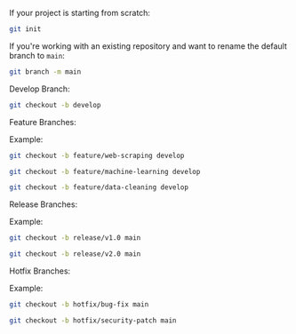 If your project is starting from scratch:

```bash
git init
```

If you're working with an existing repository and want to rename the default branch to `main`:

```bash
git branch -m main
```

Develop Branch:

```bash
git checkout -b develop
```

Feature Branches:

Example:

```bash
git checkout -b feature/web-scraping develop
```

```bash
git checkout -b feature/machine-learning develop
```

```bash
git checkout -b feature/data-cleaning develop
```

Release Branches:

Example:

```bash
git checkout -b release/v1.0 main
```

```bash
git checkout -b release/v2.0 main
```

Hotfix Branches:

Example:

```bash
git checkout -b hotfix/bug-fix main
```

```bash
git checkout -b hotfix/security-patch main
```

